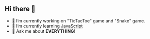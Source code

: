 ## Hi there 👋

- 🔭 I’m currently working on "TicTacToe" game and "Snake" game.
- 🌱 I’m currently learning [JavaScript](https://www.udemy.com/course/javascript-od-podstaw-do-eksperta/)
- 💬 Ask me about **EVERYTHING!**

